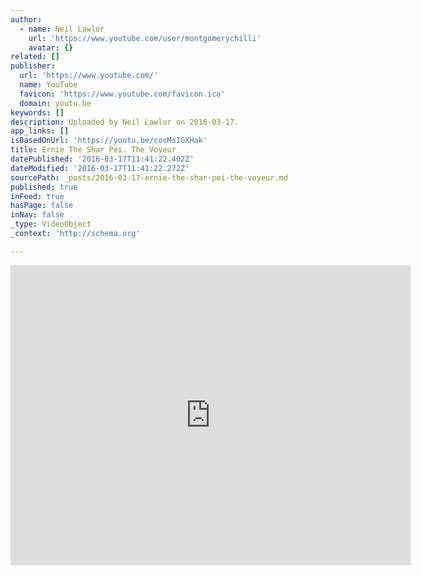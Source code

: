 ```yaml
---
author:
  - name: Neil Lawlor
    url: 'https://www.youtube.com/user/montgomerychilli'
    avatar: {}
related: []
publisher:
  url: 'https://www.youtube.com/'
  name: YouTube
  favicon: 'https://www.youtube.com/favicon.ico'
  domain: youtu.be
keywords: []
description: Uploaded by Neil Lawlor on 2016-03-17.
app_links: []
isBasedOnUrl: 'https://youtu.be/cocMsIGXHak'
title: Ernie The Shar Pei. The Voyeur
datePublished: '2016-03-17T11:41:22.402Z'
dateModified: '2016-03-17T11:41:22.272Z'
sourcePath: _posts/2016-03-17-ernie-the-shar-pei-the-voyeur.md
published: true
inFeed: true
hasPage: false
inNav: false
_type: VideoObject
_context: 'http://schema.org'

---
```

<iframe src="https://cdn.embedly.com/widgets/media.html?src=https%3A%2F%2Fwww.youtube.com%2Fembed%2FcocMsIGXHak%3Ffeature%3Doembed&amp;url=https%3A%2F%2Fwww.youtube.com%2Fwatch%3Fv%3DcocMsIGXHak%26feature%3Dyoutu.be&amp;image=https%3A%2F%2Fi.ytimg.com%2Fvi%2FcocMsIGXHak%2Fhqdefault.jpg&amp;key=b7d04c9b404c499eba89ee7072e1c4f7&amp;type=text%2Fhtml&amp;schema=youtube" width="640" height="480" scrolling="no" frameborder="0" allowfullscreen="allowfullscreen" style=""></iframe>